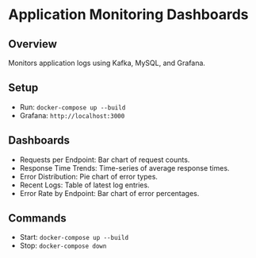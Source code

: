 # Application Monitoring Dashboards

## Overview
Monitors application logs using Kafka, MySQL, and Grafana.

## Setup
- Run: `docker-compose up --build`
- Grafana: `http://localhost:3000` 

## Dashboards
- Requests per Endpoint: Bar chart of request counts.
- Response Time Trends: Time-series of average response times.
- Error Distribution: Pie chart of error types.
- Recent Logs: Table of latest log entries.
- Error Rate by Endpoint: Bar chart of error percentages.

## Commands
- Start: `docker-compose up --build`
- Stop: `docker-compose down`
